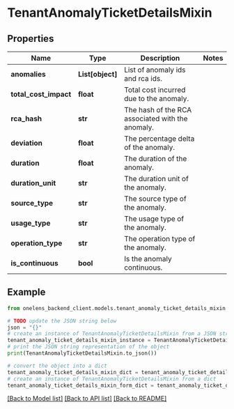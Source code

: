 # TenantAnomalyTicketDetailsMixin


## Properties

Name | Type | Description | Notes
------------ | ------------- | ------------- | -------------
**anomalies** | **List[object]** | List of anomaly ids and rca ids. | 
**total_cost_impact** | **float** | Total cost incurred due to the anomaly. | 
**rca_hash** | **str** | The hash of the RCA associated with the anomaly. | 
**deviation** | **float** | The percentage delta of the anomaly. | 
**duration** | **float** | The duration of the anomaly. | 
**duration_unit** | **str** | The duration unit of the anomaly. | 
**source_type** | **str** | The source type of the anomaly. | 
**usage_type** | **str** | The usage type of the anomaly. | 
**operation_type** | **str** | The operation type of the anomaly. | 
**is_continuous** | **bool** | Is the anomaly continuous. | 

## Example

```python
from onelens_backend_client.models.tenant_anomaly_ticket_details_mixin import TenantAnomalyTicketDetailsMixin

# TODO update the JSON string below
json = "{}"
# create an instance of TenantAnomalyTicketDetailsMixin from a JSON string
tenant_anomaly_ticket_details_mixin_instance = TenantAnomalyTicketDetailsMixin.from_json(json)
# print the JSON string representation of the object
print(TenantAnomalyTicketDetailsMixin.to_json())

# convert the object into a dict
tenant_anomaly_ticket_details_mixin_dict = tenant_anomaly_ticket_details_mixin_instance.to_dict()
# create an instance of TenantAnomalyTicketDetailsMixin from a dict
tenant_anomaly_ticket_details_mixin_form_dict = tenant_anomaly_ticket_details_mixin.from_dict(tenant_anomaly_ticket_details_mixin_dict)
```
[[Back to Model list]](../README.md#documentation-for-models) [[Back to API list]](../README.md#documentation-for-api-endpoints) [[Back to README]](../README.md)


